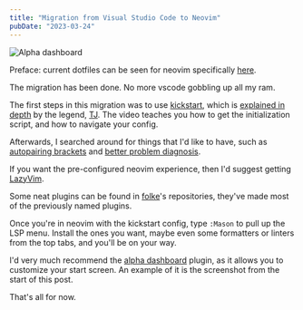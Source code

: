 ```yaml
---
title: "Migration from Visual Studio Code to Neovim"
pubDate: "2023-03-24"
---
```


![Alpha dashboard](/images/posts/vscode-to-neovim/alpha-dashboard.png)

Preface: current dotfiles can be seen for neovim specifically [here](https://github.com/Xithrius/dotfiles/tree/main/.config/nvim).

The migration has been done. No more vscode gobbling up all my ram.

The first steps in this migration was to use [kickstart](https://github.com/nvim-lua/kickstart.nvim), which is [explained in depth](https://youtu.be/stqUbv-5u2s) by the legend, [TJ](https://github.com/tjdevries). The video teaches you how to get the initialization script, and how to navigate your config.

Afterwards, I searched around for things that I'd like to have, such as [autopairing brackets](https://github.com/windwp/nvim-autopairs) and [better problem diagnosis](https://github.com/folke/trouble.nvim).

If you want the pre-configured neovim experience, then I'd suggest getting [LazyVim](https://github.com/LazyVim/LazyVim).

Some neat plugins can be found in [folke](https://github.com/folke)'s repositories, they've made most of the previously named plugins.

Once you're in neovim with the kickstart config, type `:Mason` to pull up the LSP menu. Install the ones you want, maybe even some formatters or linters from the top tabs, and you'll be on your way.

I'd very much recommend the [alpha dashboard](https://github.com/goolord/alpha-nvim) plugin, as it allows you to customize your start screen. An example of it is the screenshot from the start of this post.

That's all for now.
